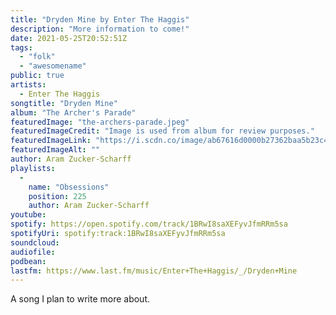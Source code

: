 ```yaml
---
title: "Dryden Mine by Enter The Haggis"
description: "More information to come!"
date: 2021-05-25T20:52:51Z
tags:
  - "folk"
  - "awesomename"
public: true
artists:
  - Enter The Haggis
songtitle: "Dryden Mine"
album: "The Archer's Parade"
featuredImage: "the-archers-parade.jpeg"
featuredImageCredit: "Image is used from album for review purposes."
featuredImageLink: "https://i.scdn.co/image/ab67616d0000b27362baa5b23c4d4fd819b831de"
featuredImageAlt: ""
author: Aram Zucker-Scharff
playlists:
  -
    name: "Obsessions"
    position: 225
    author: Aram Zucker-Scharff
youtube: 
spotify: https://open.spotify.com/track/1BRwI8saXEFyvJfmRRm5sa
spotifyUri: spotify:track:1BRwI8saXEFyvJfmRRm5sa
soundcloud:
audiofile:
podbean:
lastfm: https://www.last.fm/music/Enter+The+Haggis/_/Dryden+Mine
---
```


A song I plan to write more about.
		